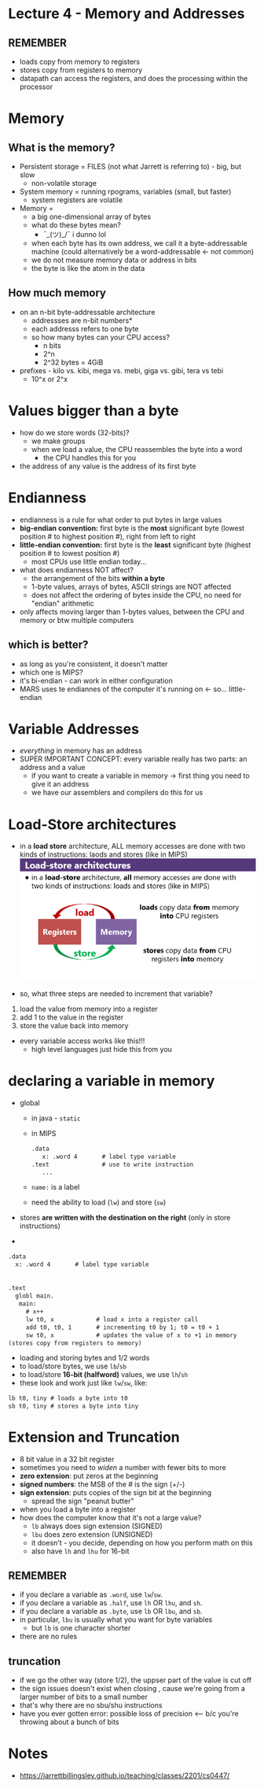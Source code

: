 # Lecture 4 - Memory and Addresses

## REMEMBER
* loads copy from memory to registers
* stores copy from registers to memory
* datapath can access the registers, and does the processing within the processor 

# Memory
## What is the memory?
* Persistent storage = FILES (not what Jarrett is referring to) - big, but slow
  * non-volatile storage
* System memory = running rpograms, variables (small, but faster)
  * system registers are volatile
* Memory = 
  * a big one-dimensional array of bytes
  * what do these bytes mean?
      * ¯\_(ツ)_/¯ i dunno lol
  * when each byte has its own address, we call it a byte-addressable machine (could alternatively be a word-addressable <- not common)
  * we do not measure memory data or address in bits
  * the byte is like the atom in the data

## How much memory
* on an n-bit byte-addressable architecture
  * addressses are n-bit numbers*
  * each addresss refers to one byte
  * so how many bytes can your CPU access?
    * n bits
    * 2^n 
    * 2^32 bytes = 4GiB
* prefixes - kilo vs. kibi, mega vs. mebi, giga vs. gibi, tera vs tebi
  * 10^x or 2^x

# Values bigger than a byte
* how do we store words (32-bits)?
  * we make groups 
  * when we load a value, the CPU reassembles the byte into a word
    * the CPU handles this for you
* the address of any value is the address of its first byte

# Endianness
* endianness is a rule for what order to put bytes in large values
* **big-endian convention:** first byte is the **most** significant byte (lowest position # to highest position #), right from left to right
* **little-endian convention:** first byte is the **least** significant byte (highest position # to lowest position #)
  * most CPUs use little endian today...
* what does endianness NOT affect?
  * the arrangement of the bits **within a byte**
  * 1-byte values, arrays of bytes, ASCII strings are NOT affected
  * does not affect the ordering of bytes inside the CPU, no need for "endian" arithmetic 
* only affects moving larger than 1-bytes values, between the CPU and memory or btw multiple computers


## which is better?
* as long as you're consistent, it doesn't matter
* which one is MIPS?
 * it's bi-endian - can work in either configuration
* MARS uses te endiannes of the computer it's running on <- so... little-endian
  
# Variable Addresses 
* *everything* in memory has an address
* SUPER IMPORTANT CONCEPT: every variable really has two parts: an address and a value
  * if you want to create a variable in memory -> first thing you need to give it an address
  * we have our assemblers and compilers do this for us
  
# Load-Store architectures
* in a **load store** architecture, ALL memory accesses are done with two kinds of instructions: laods and stores (like in MIPS)
!["load store architecture"](load-store%20architecture.png)
  
* so, what three steps are needed to increment that variable?
 1. load the value from memory into a register
 2. add 1 to the value in the register
 3. store the value back into memory
* every variable access works like this!!!
  * high level languages just hide this from you
  
# declaring a variable in memory
 * global
    * in java - `static` 
    * in MIPS
    
      ```
      .data
         x: .word 4       # label type variable
      .text               # use to write instruction
         ...
      ```
    * `name:` is a label
    * need the ability to load (`lw`) and store (`sw`) 


* stores **are written with the destination on the right** (only in store instructions)
* 

```
.data
  x: .word 4       # label type variable
  

.text
  globl main.
   main:
     # x++
     lw t0, x            # load x into a register call
     add t0, t0, 1       # incrementing t0 by 1; t0 = t0 + 1
     sw t0, x            # updates the value of x to +1 in memory (stores copy from registers to memory)
```
 
* loading and storing bytes and 1/2 words
* to load/store bytes, we use `lb`/`sb`
* to load/store **16-bit (halfword)** values, we use `lh`/`sh`
* these look and work just like `lw`/`sw`, like:
 ```
 lb t0, tiny # loads a byte into t0
 sb t0, tiny # stores a byte into tiny
 ```
 
 # Extension and Truncation
 * 8 bit value in a 32 bit register
 * sometimes you need to *widen* a number with fewer bits to more
 * **zero extension**: put zeros at the beginning
 * **signed numbers**: the MSB of the # is the sign (+/-)
 * **sign extension**: puts copies of the sign bit at the beginning
   * spread the sign "peanut butter"
 * when you load a byte into a register 
 * how does the computer know that it's not a large value?
   * `lb` always does sign extension (SIGNED)
   * `lbu` does zero extension (UNSIGNED)
   * it doesn't - you decide, depending on how you perform math on this
   * also have `lh` and `lhu` for 16-bit 
 
## REMEMBER
* if you declare a variable as `.word`, use `lw`/`sw`.
* if you declare a variable as `.half`, use `lh` OR `lhu`, and `sh`.
* if you declare a variable as `.byte`, use `lb` OR `lbu`, and `sb`.
* in particular, `lbu` is usually what you want for byte variables
  * but `lb` is one character shorter
* there are no rules

## truncation
* if we go the other way (store 1/2), the uppser part of the value is cut off
* the sign issues doesn't exist when closing , cause we're going from a larger number of bits to a small number
* that's why there are no sbu/shu instructions
* have you ever gotten error: possible loss of precision <-- b/c you're throwing about a bunch of bits


# Notes
* https://jarrettbillingsley.github.io/teaching/classes/2201/cs0447/
